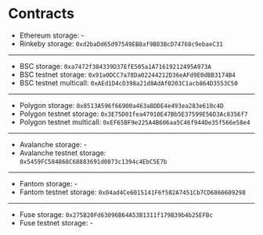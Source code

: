 # Contracts

- Ethereum storage: -
- Rinkeby storage: `0xd2baDd65d97549EB8af9B83BcD74768c9ebaeC31`

---

- BSC storage: `0xa7472f384339D37EfE505a1A71619212495A973A`
- BSC testnet storage: `0x91a0DCC7a78Da02244212D36eAFd9E0dBB3174B4`
- BSC testnet multicall: `0xAEd1D4cD398a21d8AdAf0203C1acb864D3553C50`

---

- Polygon storage: `0x8513A596f66900a463aBDDE4e493ea283e610c4D`
- Polygon testnet storage: `0x3E75D01fea47910E47Bb5E37599E56D3Ac8356f7`
- Polygon testnet multicall: `0xEF65BF9e225A4B606aa5C46f944De35f566e58e4`

---

- Avalanche storage: -
- Avalanche testnet storage: `0x5459FC584868C68883691d0073c1394c4EbC5E7b`

---

- Fantom storage: -
- Fantom testnet storage: `0x04ad4Ce6015141F6f582A7451Cb7CD6866609298`

---

- Fuse storage: `0x275B20Fd63096B64A53B1311f179B39b4b25EFBc`
- Fuse testnet storage: -
